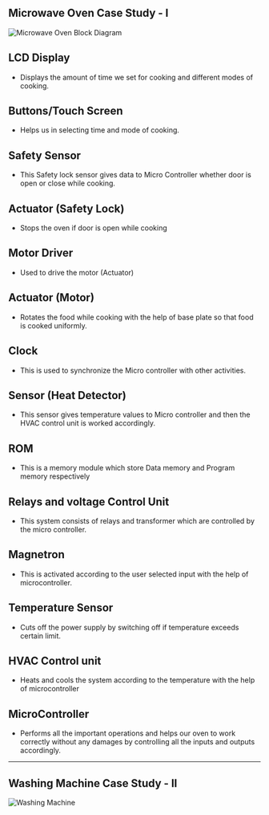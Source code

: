 ## Microwave Oven Case Study - I

![Microwave Oven Block Diagram](https://user-images.githubusercontent.com/98881640/154886821-fbe6f7f2-7ec0-4587-918a-93d98e401772.png)

## LCD Display

* Displays the amount of time we set for cooking and different modes of cooking.

## Buttons/Touch Screen 

* Helps us in selecting time and mode of cooking.

## Safety Sensor

* This Safety lock sensor gives data to Micro Controller whether door is open or close while cooking. 

## Actuator (Safety Lock)

* Stops the oven if door is open while cooking
## Motor Driver
* Used to drive the motor (Actuator)
## Actuator (Motor)
* Rotates the food while cooking with the help of base plate so that food is cooked uniformly.
## Clock
* This is used to synchronize the Micro controller with other activities.
## Sensor (Heat Detector)
* This sensor gives temperature values to Micro controller and then the HVAC control unit is worked accordingly.
## ROM
* This is a memory module which store Data memory and Program memory respectively
## Relays and voltage Control Unit 
* This system consists of relays and transformer which are controlled by the micro controller.
## Magnetron
* This is activated according to the user selected input with the help of microcontroller.
## Temperature Sensor
* Cuts off the power supply by switching off if temperature exceeds certain limit.
## HVAC Control unit
* Heats and cools the system according to the temperature with the help of microcontroller
## MicroController
* Performs all the important operations and helps our oven to work correctly without any damages by controlling all the inputs and outputs accordingly.
---------------------------------------------------------------------------------------------------------------------------------------
## Washing Machine Case Study - II

![Washing Machine](https://user-images.githubusercontent.com/98881640/154894111-2611f8fc-08cc-44f3-a003-1e3dc7350f1d.png)
